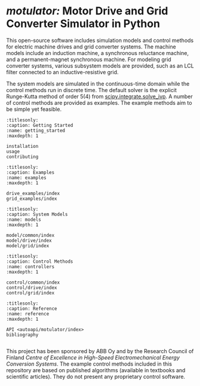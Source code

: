 # *motulator:* Motor Drive and Grid Converter Simulator in Python

This open-source software includes simulation models and control methods for electric machine drives and grid converter systems. The machine models include an induction machine, a synchronous reluctance machine, and a permanent-magnet synchronous machine. For modeling grid converter systems, various subsystem models are provided, such as an LCL filter connected to an inductive-resistive grid.

The system models are simulated in the continuous-time domain while the control methods run in discrete time. The default solver is the explicit Runge-Kutta method of order 5(4) from [scipy.integrate.solve_ivp](https://docs.scipy.org/doc/scipy/reference/generated/scipy.integrate.solve_ivp.html). A number of control methods are provided as examples. The example methods aim to be simple yet feasible.

```{toctree}
:titlesonly:
:caption: Getting Started
:name: getting_started
:maxdepth: 1

installation
usage
contributing
```

```{toctree}
:titlesonly:
:caption: Examples
:name: examples
:maxdepth: 1

drive_examples/index
grid_examples/index
```

```{toctree}
:titlesonly:
:caption: System Models
:name: models
:maxdepth: 1

model/common/index
model/drive/index
model/grid/index
```

```{toctree}
:titlesonly:
:caption: Control Methods
:name: controllers
:maxdepth: 1

control/common/index
control/drive/index
control/grid/index
```

```{toctree}
:titlesonly:
:caption: Reference
:name: reference
:maxdepth: 1

API <autoapi/motulator/index>
bibliography
```

```{rubric} Acknowledgement
```

This project has been sponsored by ABB Oy and by the Research Council of Finland *Centre of Excellence in High-Speed Electromechanical Energy Conversion Systems*. The example control methods included in this repository are based on published algorithms (available in textbooks and scientific articles). They do not present any proprietary control software.
